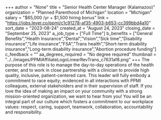 +++
author = "None"
title = "Senior Health Center Manager (Kalamazoo)"
organization = "Planned Parenthood of Michigan"
location = "Michigan"
salary = "$65,000 /yr + $1,500 hiring bonus"
link = "https://jobs.lever.co/ppmi/c1c91278-af35-4903-b653-cc399bbd4a10"
sort_date = "2023-08-24"
created_at = "August 24, 2023"
closing_date = "September 25, 2023"
a_job_type = ["Full Time"]
b_benefits = ["General Benefits","Health Insurance","Dental","Vision","Sick time","Disability insurance","Life insurance","FSA","Trans health","Short-term disability insurance","Long-term disability insurance","Abortion procedure funding"]
c_feedback = ""
aa_degrees_required = "No degree required"
thumbnail = "../../images/PPMIAffiliateLogoLinearRevTrans_c7631af8.png"
+++
The purpose of this role is to manage the day-to-day operations of the health center, and to work in close partnership with a clinician to provide high quality, inclusive, patient-centered care. This leader will fully embody a commitment to race equity; evidenced in all interactions with PPMI colleagues, external stakeholders and in their supervision of staff. If you love the idea of making an impact on your community with a strong mission-oriented organization, we want to hear from you!  You will be an integral part of our culture which fosters a commitment to our workplace values: respect, caring, support, teamwork, collaboration, accountability and responsibility.